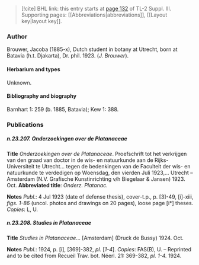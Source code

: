 > [!cite] BHL link: this entry starts at [page 132](https://www.biodiversitylibrary.org/item/103861#page/142/mode/1up) of TL-2 Suppl. III.
> Supporting pages: [[Abbreviations|abbreviations]], [[Layout key|layout key]].

### Author

Brouwer, Jacoba (1885-x), Dutch student in botany at Utrecht, born at Batavia (h.t. Djakarta), Dr. phil. 1923. (*J. Brouwer*).

#### Herbarium and types

Unknown.

#### Bibliography and biography

Barnhart 1: 259 (b. 1885, Batavia); Kew 1: 388.

### Publications

##### n.23.207. Onderzoekingen over de Platanaceae

**Title**
*Onderzoekingen over de Platanaceae*. Proefschrift tot het verkrijgen van den graad van doctor in de wis- en natuurkunde aan de Rijks-Universiteit te Utrecht... tegen de bedenkingen van de Faculteit der wis- en natuurkunde te verdedigen op Woensdag, den vierden Juli 1923,... Utrecht – Amsterdam (N.V. Grafische Kunstinrichting v/h Biegelaar & Jansen) 1923. Oct.
**Abbreviated title**: *Onderz. Platanac.*

**Notes**
*Publ*.: 4 Jul 1923 (date of defense thesis), cover-t.p., p. \[3\]-49, \[i\]-xiii, *figs. 1-86* (uncol. photos and drawings on 20 pages), loose page \[i\*\] theses. *Copies*: L, U.

##### n.23.208. Studies in Platanaceae

**Title**
*Studies in Platanaceae*... \[Amsterdam\] (Druck de Bussy) 1924. Oct.

**Notes**
*Publ*.: 1924, p. \[i\], \[369\]-382, *pl*. \[*1-4*\]. *Copies*: FAS(B), U. – Reprinted and to be cited from Recueil Trav. bot. Néerl. 21: 369-382, *pl. 1-4.* 1924.

